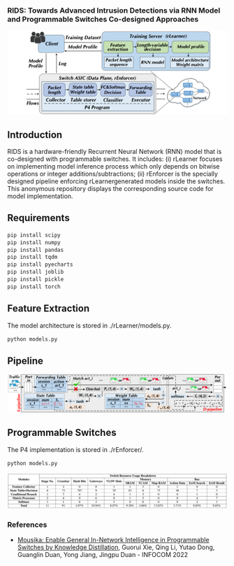 ### RIDS: Towards Advanced Intrusion Detections via RNN Model and Programmable Switches Co-designed Approaches

![avatar](./overview/rids.png)

## Introduction

RIDS is a hardware-friendly Recurrent Neural Network (RNN) model that is co-designed with programmable switches. It includes: (i) rLearner focuses on implementing model inference process which only depends on bitwise operations or integer additions/subtractions; (ii) rEnforcer is the specially designed pipeline enforcing rLearnergenerated models inside the switches. This anonymous repository displays the corresponding source code for model implementation. 

## Requirements

```bash
pip install scipy
pip install numpy
pip install pandas
pip install tqdm
pip install pyecharts
pip install joblib
pip install pickle
pip install torch
```

## Feature Extraction

The model architecture is stored in ./rLearner/models.py. 
```bash
python models.py
```

## Pipeline

![avatar](./overview/pipeline.png)


## Programmable Switches

The P4 implementation is stored in ./rEnforcer/. 
```bash
python models.py
```

![avatar](./overview/hardware.png)



### References
- [Mousika: Enable General In-Network Intelligence in Programmable Switches by Knowledge Distillation](https://ieeexplore.ieee.org/document/9796936/), Guorui Xie, Qing Li, Yutao Dong, Guanglin Duan, Yong Jiang, Jingpu Duan - INFOCOM 2022
